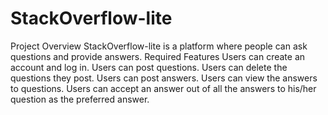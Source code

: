 # StackOverflow-lite

Project Overview
StackOverflow-lite is a platform where people can ask questions and provide answers.
Required Features
Users can create an account and log in.
Users can post questions.
Users can delete the questions they post.
Users can post answers.
Users can view the answers to questions.
Users can accept an answer out of all the answers to his/her question as the preferred
answer.